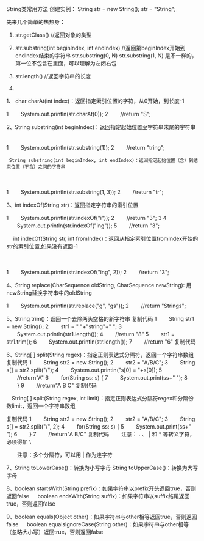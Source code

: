 
String类常用方法
创建实例：
String str = new String();
str = "String";

先来几个简单的热热身：

1. str.getClass()  //返回对象的类型
2. str.substring(int beginIndex, int endIndex)  //返回第beginIndex开始到endIndex结束的字符串
str.substring(0, N) 
str.substring(1, N) 是不一样的，第一位不包含在里面，可以理解为左闭右包

3.	str.length()  //返回字符串的长度

4. 



1、 char charAt(int index)：返回指定索引位置的字符，从0开始，到长度-1
　　

1 　　System.out.println(str.charAt(0));
2 　　//return "S";
 

2、String substring(int beginIndex)：返回指定起始位置至字符串末尾的字符串
　　

1 　　System.out.println(str.substring(1));
2 　　//return "tring";
 

     String substring(int beginIndex, int endIndex)：返回指定起始位置（含）到结束位置（不含）之间的字符串
　   

1 　　System.out.println(str.substring(1, 3));
2 　　//return "tr";
 

3、int indexOf(String str)：返回指定字符串的索引位置
　　

1 　　System.out.println(str.indexOf("i"));
2 　　//return "3";
3 
4 　　System.out.println(str.indexOf("ing"));
5 　　//return "3";
 

　 int indexOf(String str, int fromIndex)：返回从指定索引位置fromIndex开始的str的索引位置,如果没有返回-1

　　

1 　　System.out.println(str.indexOf("ing", 2));
2 　　//return "3";
 

4、String replace(CharSequence oldString, CharSequence newString): 用newString替换字符串中的oldString
　　

1 　　System.out.println(str.replace("g", "gs"));
2 　　//return "Strings";
 

5、String trim()：返回一个去除两头空格的新字符串
复制代码
1 　　String str1 = new String();
2 　　str1 =  " "+"string"+" ";
3 　　System.out.println(str1.length());
4 　　//return "8"
5 　　str1 = str1.trim();
6 　　System.out.println(str.length());
7 　　//return "6"
复制代码
 

6、String[ ] split(String regex)：指定正则表达式分隔符，返回一个字符串数组
复制代码
1 　　String str2 = new String();
2 　　str2 = "A/B/C";
3 　　String s[] = str2.split("/");
4 　　System.out.println("s[0] = "+s[0]);
5 　　//return"A"
6 　　for(String ss: s) {
7 　　System.out.print(ss+" ");
8 　　}
9 　　//return"A B C"
复制代码
 

　String[ ] split(String regex, int limit)：指定正则表达式分隔符regex和分隔份数limit，返回一个字符串数组　

复制代码
1 　　String str2 = new String();
2 　　str2 = "A/B/C";
3 　　String s[] = str2.split("/", 2);
4 　　for(String ss: s) {
5 　　System.out.print(ss+" ");
6 　　}
7 　　//return"A B/C"
复制代码
　　注意： . 、 | 和 * 等转义字符，必须得加 \\

　　注意：多个分隔符，可以用 | 作为连字符

 

7、String toLowerCase()：转换为小写字母
      String toUpperCase()：转换为大写字母

8、boolean startsWith(String prefix)：如果字符串以prefix开头返回true，否则返回false
　  boolean endsWith(String suffix)：如果字符串以suffix结尾返回true，否则返回false

9、boolean equals(Object other)：如果字符串与other相等返回true，否则返回false
　  boolean equalsIgnoreCase(String other)：如果字符串与other相等（忽略大小写）返回true，否则返回false